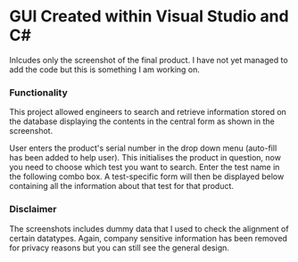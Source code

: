 # GUI Created within Visual Studio and C#

Inlcudes only the screenshot of the final product. I have not yet managed to add the code but this is something I am working on.

### Functionality

This project allowed engineers to search and retrieve information stored on the database displaying the contents in the central form as shown in the screenshot.

User enters the product's serial number in the drop down menu (auto-fill has been added to help user). This initialises the product in question, now you need to choose which test you want to search. Enter the test name in the following combo box. A test-specific form will then be displayed below containing all the information about that test for that product.  

### Disclaimer
The screenshots includes dummy data that I used to check the alignment of certain datatypes.
Again, company sensitive information has been removed for privacy reasons but you can still see the general design.
